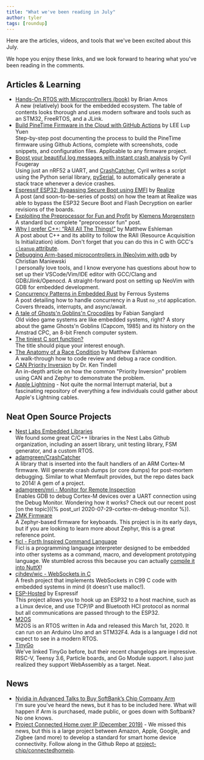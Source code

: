 ```yaml
---
title: "What we've been reading in July"
author: tyler
tags: [roundup]
---
```


<!-- excerpt start -->

Here are the articles, videos, and tools that we've been excited about this
July.

<!-- excerpt end -->

We hope you enjoy these links, and we look forward to hearing what you've been
reading in the comments.

## Articles & Learning

- [Hands-On RTOS with Microcontrollers (book)](https://www.packtpub.com/cloud-networking/hands-on-rtos-with-microcontrollers) by Brian Amos<br>A new (relatively) book for the embedded ecosystem. The table of contents looks thorough and uses modern software and tools such as an STM32, FreeRTOS, and a JLink.
- [Build PineTime Firmware in the Cloud with GitHub Actions](https://lupyuen.github.io/pinetime-rust-mynewt/articles/cloud) by LEE Lup Yuen<br>Step-by-step post documenting the process to build the PineTime firmware using Github Actions, complete with screenshots, code snippets, and configuration files. Applicable to any firmware project.
- [Boost your beautiful log messages with instant crash analysis](http://www.cyrilfougeray.com/2020/07/27/firmware-logs-with-stack-trace.html) by Cyril Fougeray<br>Using just an nRF52 a UART, and [CrashCatcher](https://github.com/adamgreen/CrashCatcher), Cyril writes a script using the Python serial library, [pySerial](https://pythonhosted.org/pyserial/), to automatically generate a stack trace whenever a device crashes.
- [Espressif ESP32: Bypassing Secure Boot using EMFI](https://raelize.com/posts/espressif-systems-esp32-bypassing-sb-using-emfi/) by [Realize](https://raelize.com/)<br>A post (and soon-to-be-series of posts) on how the team at Realize was able to bypass the ESP32 Secure Boot and Flash Decryption on earlier revisions of the boards.
- [Exploiting the Preprocessor for Fun and Profit](https://embeddedartistry.com/blog/2020/07/27/exploiting-the-preprocessor-for-fun-and-profit/) by [Klemens Morgenstern](https://klemens.dev/)<br>A standard but complete "preprocessor fun" post.
- [Why I prefer C++: “RAII All The Things!”](https://covemountainsoftware.com/2019/11/26/why-i-prefer-c-raii-all-the-things/) by Matthew Eshleman<br>A post about C++ and its ability to follow the RAII (Resource Acquisition Is Initialization) idiom. Don't forget that you can do this in C with GCC's [`cleanup` attribute](https://jooojub.github.io/jooojub/posts/gcc/attribute_cleanup/2019-06-16-gcc-attribute-cleanup/).
- [Debugging Arm-based microcontrollers in (Neo)vim with gdb](https://chmanie.com/post/2020/07/18/debugging-arm-based-microcontrollers-in-neovim-with-gdb/) by Christian Maniewski<br>I personally love tools, and I know everyone has questions about how to set up their VSCode/Vim/IDE editor with GCC/Clang and GDB/Jlink/Openocd. A straight-forward post on setting up NeoVim with GDB for embedded development.
- [Concurrency Patterns in Embedded Rust](https://ferrous-systems.com/blog/embedded-concurrency-patterns/) by Ferrous Systems<br>A post detailing how to handle concurrency in a Rust `no_std` application. Covers threads, interrupts, and async/await.
- [A tale of Ghosts'n Goblins'n Crocodiles](https://fabiensanglard.net/cpc/index.html) by Fabian Sanglard<br>Old video game systems are like embedded systems, right? A story about the game Ghosts'n Goblins (Capcom, 1985) and its history on the Amstrad CPC, an 8-bit French computer system.
- [The tiniest C sort function?](https://www.cs.dartmouth.edu/~doug/tinysort.html)<br> The title should pique your interest enough.
- [The Anatomy of a Race Condition](https://covemountainsoftware.com/2020/06/21/the-anatomy-of-a-race-condition/) by Matthew Eshleman<br>A walk-through how to code review and debug a race condition.
- [CAN Priority Inversion](https://kentindell.github.io/2020/06/29/can-priority-inversion/) by Dr. Ken Tindell<br>An in-depth article on how the common "Priority Inversion" problem using CAN and Zephyr to demonstrate the problem.
- [Apple Lightning](https://nyansatan.github.io/lightning/) - Not quite the normal Interrupt material, but a fascinating repository of everything a few individuals could gather about Apple's Lightning cables.

## Neat Open Source Projects

- [Nest Labs Embedded Libraries](https://github.com/nestlabs)<br>We found some great C/C++ libraries in the Nest Labs Github organization, including an assert library, unit testing library, FSM generator, and a custom RTOS.
- [adamgreen/CrashCatcher](https://github.com/adamgreen/CrashCatcher)<br>A library that is inserted into the fault handlers of an ARM Cortex-M firmware. Will generate crash dumps (or core dumps) for post-mortem debugging. Similar to what Memfault provides, but the repo dates back to 2014! A gem of a project.
- [adamgreen/mri - Monitor for Remote Inspection](https://github.com/adamgreen/mri)<br>Enables GDB to debug Cortex-M devices over a UART connection using the Debug Monitor. Wondering how it works? Check out our recent post [on the topic]({% post_url 2020-07-29-cortex-m-debug-monitor %}).
- [ZMK Firmware](https://zmkfirmware.dev/)<br>A Zephyr-based firmware for keyboards. This project is in its early days, but if you are looking to learn more about Zephyr, this is a great reference point.
- [ficl - Forth Inspired Command Language](http://ficl.sourceforge.net/)<br>Ficl is a programming language interpreter designed to be embedded into other systems as a command, macro, and development prototyping language. We stumbled across this because you can actually [compile it into NuttX](https://cwiki.apache.org/confluence/display/NUTTX/Configuration+Variables#CONFIG_INTERPRETERS_FICL)! 
- [cjhdev/wic  - WebSockets in C](https://github.com/cjhdev/wic)<br>A fresh project that implements WebSockets in C99 C code with embedded systems in mind (it doesn't use malloc!).
- [ESP-Hosted](https://github.com/espressif/esp-hosted) by Espressif<br>This project allows you to hook up an ESP32 to a host machine, such as a Linux device, and use TCP/IP and Bluetooth HCI protocol as normal but all communications are passed through to the ESP32.
- [M2OS](https://m2os.unican.es)<br>M2OS is an RTOS written in Ada and released this March 1st, 2020. It can run on an Arduino Uno and an STM32F4. Ada is a language I did not expect to see in a modern RTOS.
- [TinyGo](https://github.com/tinygo-org/tinygo)<br>We've linked TinyGo before, but their recent changelogs are impressive. RISC-V, Teensy 3.6, Particle boards, and Go Module support. I also just realized they support WebAssembly as a target. Neat.

## News

- [Nvidia in Advanced Talks to Buy SoftBank’s Chip Company Arm](https://www.bloomberg.com/news/articles/2020-07-31/nvidia-said-in-advanced-talks-to-buy-softbank-s-chip-company-arm)<br>I'm sure you've heard the news, but it has to be included here. What will happen if Arm is purchased, made public, or goes down with Softbank? No one knows.
- [Project Connected Home over IP (December 2019)](https://zigbeealliance.org/news_and_articles/connectedhomeIP/) - We missed this news, but this is a large project between Amazon, Apple, Google, and Zigbee (and more) to develop a standard for smart home device connectivity. Follow along in the Github Repo at [project-chip/connectedhomeip](https://github.com/project-chip/connectedhomeip).
